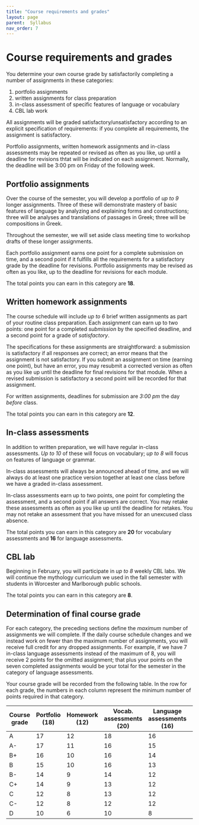 ```yaml
---
title: "Course requirements and grades"
layout: page
parent:  Syllabus
nav_order: 7
---
```



# Course requirements and grades

You determine your own course grade by satisfactorily completing a number of assignments in these categories:

1. portfolio assignments
1. written assignments for class preparation 
1. in-class assessment of specific features of language or vocabulary
1. CBL lab work

All assignments will be graded satisfactory/unsatisfactory according to an explicit specification of requirements: if you complete all requirements, the assignment is satisfactory.

Portfolio assignments, written homework assignments and in-class assessments may be repeated or revised as often as you like, up until a deadline for revisions thtat will be indicated on each assignment.  Normally, the deadline will be 3:00 pm on Friday of the following week.


## Portfolio assignments

Over the course of the semester, you will develop a portfolio of *up to 9* longer assignments. Three of these will demonstrate mastery of basic features of language by analyzing and explaining forms and constructions; three will be analyses and translations of passages in Greek; three  will be compositions in Greek.

Throughout the semester, we will set aside class meeting time to workshop drafts of these longer assignments.

Each portfolio assignment earns one point for a complete submission on time, and a second point if it fulfills all the requirements for a satisfactory grade by the deadline for revisions.  Portfolio assignments may be revised as often as you like, up to the deadline for revisions for each module. 

The total points you can earn in this category are **18**.


##  Written homework assignments

The course schedule will include *up to 6*  brief written assignments as part of your routine class preparation.  Each assignment can earn up to two points: one point for a completed *submission* by the specified deadline, and a second point for a grade of *satisfactory*. 

The specifications for these assignments are straightforward: a submission is satisfactory if all responses are correct; an error means that the assignment is not satisfactory. If you submit an assignment on time (earning one point), but have an error, you may resubmit a corrected version as often as you like up until the deadline for final revisions for that module. When a revised submission is satisfactory a second point will be recorded for that assignment.

For written assignments, deadlines for submission are *3:00 pm* the day *before* class.  

The total points you can earn in this category are **12**.

## In-class assessments

In addition to written preparation, we will have regular in-class assessments. *Up to 10* of these will focus on vocabulary; *up to 8* will focus on features of language or grammar.  

In-class assessments will always be announced ahead of time, and we will always do at least one practice version together at least one class before we have a graded in-class assessment.

In-class assessments earn up to two points, one point for completing the assessment, and a second point if all answers are correct.  You may retake these assessments as often as you like up until the deadline for retakes.  You may not retake an assessment that you have missed for an unexcused class absence.

The total points you can earn in this category are **20** for vocabulary assessments and **16** for language assessments.


## CBL lab


Beginning in February, you will participate in *up to 8* weekly CBL labs. We will continue the mythology curriculum we used in the fall semester with students in Worcester and Marlborough public schools.  


The total points you can earn in this category are **8**.


## Determination of final course grade



For each category, the preceding sections define the *maximum* number of assignments we will complete. If the daily course schedule changes and we instead work on fewer than the maximum number of assignments, you will receive full credit for any dropped assignments. For example, if we have 7 in-class language assessments instead of the maximum of 8, you will receive 2 points for the omitted assignment; that plus your points on the seven completed assignments would be your total for the semester in the category of language assessments.

Your course grade will be recorded from the following table.  In the row for each grade, the numbers in each column represent the minimum number of points required in that category.

| Course grade |  Portfolio (18) | Homework (12) | Vocab. assessments (20) | Language assessments  (16) | CBL participation | 
| --- | --- | --- | --- | --- |--- |
| A |17 | 12 | 18 |  16 | 8| 
| A- |17| 11 | 16 |  15 |  8 | 
| B+ | 16 | 10| 16 | 14 | 8 | 
| B | 15 | 10 | 16 | 13 | 7 |
| B- | 14 | 9 | 14 | 12 |7  |
| C+ | 14  | 9 | 13  | 12| 6  | 
| C | 12 |  8  | 13 | 12 | 6 |
| C- | 12 | 8 | 12 | 12 | 5 | 
| D | 10  | 6 | 10 | 8 | 4| 

